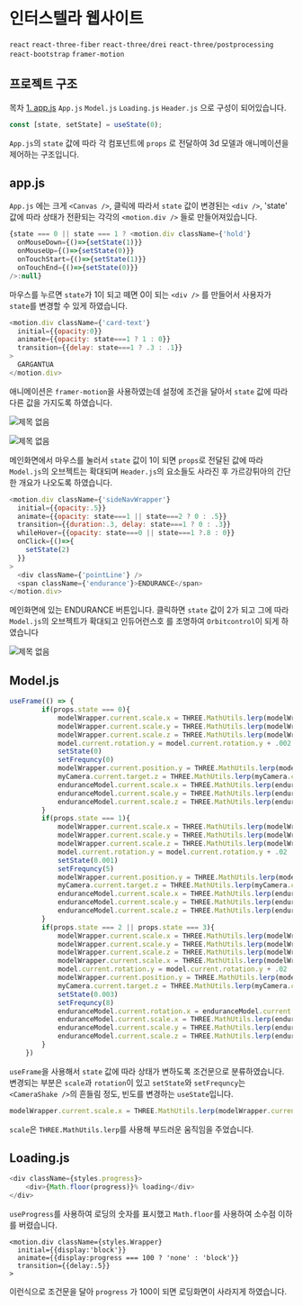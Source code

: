 # 인터스텔라 웹사이트

`react` `react-three-fiber` `react-three/drei` `react-three/postprocessing` `react-bootstrap` `framer-motion`

## 프로젝트 구조

목차
[1. app.js](#app.js)
`App.js` `Model.js` `Loading.js` `Header.js` 으로 구성이 되어있습니다.
```javascript
const [state, setState] = useState(0);
```
`App.js`의 `state` 값에 따라 각 컴포넌트에 `props` 로 전달하여 3d 모델과 애니메이션을 제어하는 구조입니다.

## app.js

`App.js` 에는 크게 `<Canvas />`, 클릭에 따라서 `state` 값이 변경된는 `<div />`, 'state' 값에 따라 상태가 전환되는 각각의 `<motion.div />` 들로 만들어져있습니다. 

```javascript
{state === 0 || state === 1 ? <motion.div className={'hold'}
  onMouseDown={()=>{setState(1)}}
  onMouseUp={()=>{setState(0)}}
  onTouchStart={()=>{setState(1)}}
  onTouchEnd={()=>{setState(0)}}
/>:null}
```
마우스를 누르면 `state`가 1이 되고 떼면 0이 되는 `<div />` 를 만들어서 사용자가 `state`를 변경할 수 있게 하였습니다.

```javascript
<motion.div className={'card-text'}
  initial={{opacity:0}}
  animate={{opacity: state===1 ? 1 : 0}}
  transition={{delay: state===1 ? .3 : .1}}
>
  GARGANTUA
</motion.div>
```
애니메이션은 `framer-motion`을 사용하였는데 설정에 조건을 달아서 `state` 값에 따라 다른 값을 가지도록 하였습니다.

![제목 없음](https://user-images.githubusercontent.com/37141223/146590606-14c217b9-d8a3-4526-9a1c-6dc0a33d2a55.png)

![제목 없음](https://user-images.githubusercontent.com/37141223/146594542-f282959d-91f3-42b5-9603-dfac012d2a88.png)

메인화면에서 마우스를 눌러서 `state` 값이 1이 되면 `props`로 전달된 값에 따라 `Model.js`의 오브젝트는 확대되며 `Header.js`의 요소들도 사라진 후 가르강튀아의 간단한 개요가 나오도록 하였습니다.

```javascript
<motion.div className={'sideNavWrapper'}
  initial={{opacity:.5}}
  animate={{opacity: state===1 || state===2 ? 0 : .5}}
  transition={{duration:.3, delay: state===1 ? 0 : .3}}
  whileHover={{opacity: state===0 || state===1 ?.8 : 0}}
  onClick={()=>{
    setState(2)
  }}
>
  <div className={'pointLine'} />
  <span className={'endurance'}>ENDURANCE</span>
</motion.div>
```
메인화면에 있는 ENDURANCE 버튼입니다. 클릭하면 `state` 값이 2가 되고 그에 따라 `Model.js`의 오브젝트가 확대되고 인듀어런스호 를 조명하여 `Orbitcontrol`이 되게 하였습니다

![제목 없음](https://user-images.githubusercontent.com/37141223/146599635-84af71f9-6fea-40c1-8c58-4cff861a6056.png)

## Model.js

```javascript
useFrame(() => {
        if(props.state === 0){
            modelWrapper.current.scale.x = THREE.MathUtils.lerp(modelWrapper.current.scale.x, .5, .05)
            modelWrapper.current.scale.y = THREE.MathUtils.lerp(modelWrapper.current.scale.y, .5, .05)
            modelWrapper.current.scale.z = THREE.MathUtils.lerp(modelWrapper.current.scale.z, .5, .05)
            model.current.rotation.y = model.current.rotation.y + .002
            setState(0)
            setFrequncy(0)
            modelWrapper.current.position.y = THREE.MathUtils.lerp(modelWrapper.current.position.y, 0, .05)
            myCamera.current.target.z = THREE.MathUtils.lerp(myCamera.current.target.z, 0, .1)
            enduranceModel.current.scale.x = THREE.MathUtils.lerp(enduranceModel.current.scale.x, 0, .05)
            enduranceModel.current.scale.y = THREE.MathUtils.lerp(enduranceModel.current.scale.y, 0, .05)
            enduranceModel.current.scale.z = THREE.MathUtils.lerp(enduranceModel.current.scale.z, 0, .05)
        }
        if(props.state === 1){
            modelWrapper.current.scale.x = THREE.MathUtils.lerp(modelWrapper.current.scale.x, 1, .05)
            modelWrapper.current.scale.y = THREE.MathUtils.lerp(modelWrapper.current.scale.y, 1, .05)
            modelWrapper.current.scale.z = THREE.MathUtils.lerp(modelWrapper.current.scale.z, 1, .05)
            model.current.rotation.y = model.current.rotation.y + .02
            setState(0.001)
            setFrequncy(5)
            modelWrapper.current.position.y = THREE.MathUtils.lerp(modelWrapper.current.position.y, 0, .05)
            myCamera.current.target.z = THREE.MathUtils.lerp(myCamera.current.target.z, 0, .1)
            enduranceModel.current.scale.x = THREE.MathUtils.lerp(enduranceModel.current.scale.x, 0, .05)
            enduranceModel.current.scale.y = THREE.MathUtils.lerp(enduranceModel.current.scale.y, 0, .05)
            enduranceModel.current.scale.z = THREE.MathUtils.lerp(enduranceModel.current.scale.z, 0, .05)
        }
        if(props.state === 2 || props.state === 3){
            modelWrapper.current.scale.x = THREE.MathUtils.lerp(modelWrapper.current.scale.x, 1.2, .01)
            modelWrapper.current.scale.y = THREE.MathUtils.lerp(modelWrapper.current.scale.y, 1.2, .01)
            modelWrapper.current.scale.z = THREE.MathUtils.lerp(modelWrapper.current.scale.z, 1.2, .01)
            modelWrapper.current.scale.x = THREE.MathUtils.lerp(modelWrapper.current.scale.x, 1.2, .01)
            model.current.rotation.y = model.current.rotation.y + .02
            modelWrapper.current.position.y = THREE.MathUtils.lerp(modelWrapper.current.position.y, .7, .05)
            myCamera.current.target.z = THREE.MathUtils.lerp(myCamera.current.target.z, -15, .015)
            setState(0.003)
            setFrequncy(8)
            enduranceModel.current.rotation.x = enduranceModel.current.rotation.x + .05
            enduranceModel.current.scale.x = THREE.MathUtils.lerp(enduranceModel.current.scale.x, .005, .01)
            enduranceModel.current.scale.y = THREE.MathUtils.lerp(enduranceModel.current.scale.y, .005, .01)
            enduranceModel.current.scale.z = THREE.MathUtils.lerp(enduranceModel.current.scale.z, .005, .01)
        }
    })
```
`useFrame`을 사용해서 `state` 값에 따라 상태가 변하도록 조건문으로 분류하였습니다. 변경되는 부분은 `scale`과 `rotation`이 있고 `setState`와 `setFrequncy`는 `<CameraShake />`의 흔들림 정도, 빈도를 변경하는 `useState`입니다.

```javascript
modelWrapper.current.scale.x = THREE.MathUtils.lerp(modelWrapper.current.scale.x, .5, .05)
```
`scale`은 `THREE.MathUtils.lerp`를 사용해 부드러운 움직임을 주었습니다.

## Loading.js
```javascript
<div className={styles.progress}>
    <div>{Math.floor(progress)}% loading</div>
</div>
```

`useProgress`를 사용하여 로딩의 숫자를 표시했고 `Math.floor`를 사용하여 소수점 이하를 버렸습니다.

```
<motion.div className={styles.Wrapper}
  initial={{display:'block'}}
  animate={{display:progress === 100 ? 'none' : 'block'}}
  transition={{delay:.5}}
>
```

이런식으로 조건문을 달아 `progress` 가 100이 되면 로딩화면이 사라지게 하였습니다.
